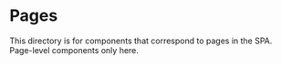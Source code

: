 # Pages

This directory is for components that correspond to pages in the SPA. Page-level components only here.